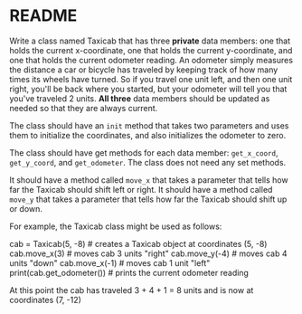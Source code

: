 # README

Write a class named Taxicab that has three **private** data members: one that
holds the current x-coordinate, one that holds the current y-coordinate, and one
that holds the current odometer reading. An odometer simply measures the
distance a car or bicycle has traveled by keeping track of how many times its
wheels have turned. So if you travel one unit left, and then one unit right,
you'll be back where you started, but your odometer will tell you that you've
traveled 2 units. **All three** data members should be updated as needed so that
they are always current.

The class should have an `init` method that takes two parameters and uses them
to initialize the coordinates, and also initializes the odometer to zero.

The class should have get methods for each data member: `get_x_coord`,
`get_y_coord`, and `get_odometer`. The class does not need any set methods.

It should have a method called `move_x` that takes a parameter that tells how
far the Taxicab should shift left or right. It should have a method called
`move_y` that takes a parameter that tells how far the Taxicab should shift up
or down.

For example, the Taxicab class might be used as follows:

cab = Taxicab(5, -8) # creates a Taxicab object at coordinates (5, -8)
cab.move_x(3) # moves cab 3 units "right" cab.move_y(-4) # moves cab 4 units
"down" cab.move_x(-1) # moves cab 1 unit "left" print(cab.get_odometer()) #
prints the current odometer reading

At this point the cab has traveled 3 + 4 + 1 = 8 units and is now at coordinates
(7, -12)
